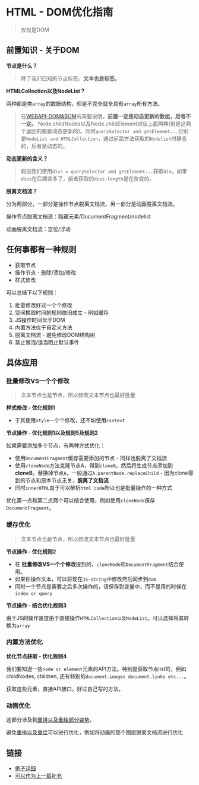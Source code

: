 # HTML - DOM优化指南
> 仅仅是DOM

## 前置知识 - 关于DOM

**节点是什么？**

> 除了我们已知的节点标签。**文本也是标签。**

**HTMLCollection以及NodeList？**

两种都是类`array`的数据结构，但是不完全就全具有`array`所有方法。

> 在[WEBAPI-DOM&BOM](https://github.com/JiangWeixian/JS-Tips/blob/master/Grammar/JS-WebAPI-%E8%AF%AD%E6%B3%95%E9%80%9F%E5%86%99.md)有简要说明。**前置一定是动态更新的数组，后者不一定。** Node.childNodes以及Node.childElement对应上面两种(但是这两个返回的都是动态更新的)。同时`querySelector and getElement...`分别是`NodeList and HTMLCollection`，通过前面方法获取的`Nodelist`时静态的，后者是动态的。

**动态更新的含义？**

> 假设我们使用`divs = querySelector and getElement...`获取`div`。如果`divs`在后期变多了，前者获取的`divs.length`是在改变的。

**脱离文档流？**

分为两部分，一部分是操作节点脱离文档流，另一部分是动画脱离文档流。

操作节点脱离文档流：隐藏元素/DocumentFragment/nodelist

动画脱离文档流：定位/浮动

## 任何事都有一种规则

* 获取节点
* 操作节点 - 删除/添加/修改
* 样式修改

可以总结下以下规则：

1. 批量修改好过一个个修改
2. 空间换取时间的规则依旧成立 - 例如缓存
3. JS操作时间优于DOM
4. 内置方法优于自定义方法
5. 脱离文档流 - 避免修改DOM结构树
6. 禁止冒泡/适当阻止默认事件

## 具体应用

### 批量修改VS一个个修改

> 文本节点也是节点，所以修改文本节点也最好批量

**样式修改 - 优化规则1**

* 于其使用`style`一个个修改，还不如使用`csstext`

**节点操作 - 优化规则1以及规则5及规则2**

如果需要添加多个节点，有两种方式优化：

* 使用`DocumentFragment`缓存需要添加的节点 - 同样也脱离了文档流
* 使用`cloneNode`方法克隆节点A，得到`cloneB`，然后将生成节点添加到 **cloneB**。替换掉节点`A`，一般通过`A.parentNode.replaceChild` - 因为clone得到的节点和原本节点无关，**脱离了文档流**
* 同时`innerHTML`由于可以解析`html code`所以也是批量操作的一种方式

优化第一点和第二点两个可以结合使用，例如使用`cloneNode`保存`DocumentFragment`。

### 缓存优化

> 文本节点也是节点，所以修改文本节点也最好批量

**节点操作 - 优化规则2**

* 在 **批量修改VS一个个修改**提到的，`cloneNode`和`DocumentFragment`结合使用。
* 如果你操作文本，可以将现在`JS-string`中修改然后同步到`dom`
* 同时一个节点是需要之后多次操作的，请保存到变量中，而不是用的时候在`index or query`

**节点操作 - 结合优化规则3**

由于JS的操作速度由于直接操作`HTMLCollection以及NodeList`。可以选择将其转换为`array`

### 内置方法优化

**优化节点获取 - 优化规则4**

我们要知道一些`node or element`元素的API方法。特别是获取节点list的，例如childNodes, children, 还有特别的`document.images document.links etc...`。

获取这些元素，直接API接口，好过自己写的方法。

### 动画优化

这部分涉及到[重排以及重绘部分姿势](https://github.com/JiangWeixian/JS-Tips/blob/master/Broswer/Browser-reflow%26repaint.md)。

避免[重排以及重绘](https://github.com/JiangWeixian/JS-Tips/blob/master/Broswer/Browser-reflow%26repaint.md)可以进行优化，例如将动画的那个图层脱离文档流进行优化

## 链接

* [例子详细](https://juejin.im/entry/58abed228d6d810058bee22f/)
* [可以作为上一篇补充](https://www.kancloud.cn/kancloud/web_performance_optimization/80990)